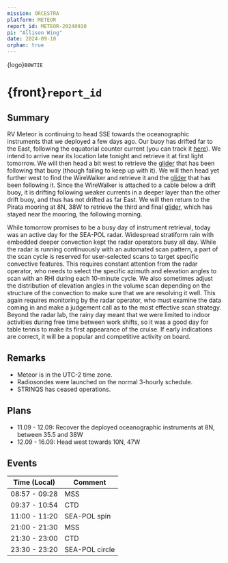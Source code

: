 ```yaml
---
mission: ORCESTRA
platform: METEOR
report_id: METEOR-20240910
pi: "Allison Wing"
date: 2024-09-10
orphan: true
---
```


{logo}`BOWTIE`

# {front}`report_id`

## Summary

RV Meteor is continuing to head SSE towards the oceanographic instruments that we deployed a few days ago. Our buoy has drifted far to the East, following the equatorial counter current (you can track it [here](https://data.geomar.de/realtime/data/project/300434067159110/img/300434067159110_pos_105.png)). We intend to arrive near its location late tonight and retrieve it at first light tomorrow. We will then head a bit west to retrieve the [glider](https://gliderweb.geomar.de/html/ifm14_depl09_frame.html) that has been following that buoy (though failing to keep up with it).  We will then head yet further west to find the WireWalker and retrieve it and the [glider](https://gliderweb.geomar.de/html/ifm09_depl17_frame.html) that has been following it. Since the WireWalker is attached to a cable below a drift buoy, it is drifting following weaker currents in a deeper layer than the other drift buoy, and thus has not drifted as far East. We will then return to the Pirata mooring at 8N, 38W to retrieve the third and final [glider](https://gliderweb.geomar.de/html/ifm50_depl02_frame.html), which has stayed near the mooring, the following morning. 

While tomorrow promises to be a busy day of instrument retrieval, today was an active day for the SEA-POL radar. Widespread stratiform rain with embedded deeper convection kept the radar operators busy all day. While the radar is running continuously with an automated scan pattern, a part of the scan cycle is reserved for user-selected scans to target specific convective features. This requires constant attention from the radar operator, who needs to select the specific azimuth and elevation angles to scan with an RHI during each 10-minute cycle. We also sometimes adjust the distribution of elevation angles in the volume scan depending on the structure of the convection to make sure that we are resolving it well. This again requires monitoring by the radar operator, who must examine the data coming in and make a judgement call as to the most effective scan strategy. Beyond the radar lab, the rainy day meant that we were limited to indoor activities during free time between work shifts, so it was a good day for table tennis to make its first appearance of the cruise. If early indications are correct, it will be a popular and competitive activity on board.

## Remarks
- Meteor is in the UTC-2 time zone.
- Radiosondes were launched on the normal 3-hourly schedule.
- STRINQS has ceased operations. 

## Plans
- 11.09 - 12.09: Recover the deployed oceanographic instruments at 8N, between 35.5 and 38W
- 12.09 - 16.09: Head west towards 10N, 47W

## Events

Time (Local) | Comment
------------- | -----
08:57 - 09:28 | MSS
09:37 - 10:54 | CTD
11:00 - 11:20 | SEA-POL spin
21:00 - 21:30 | MSS
21:30 - 23:00 | CTD
23:30 - 23:20 | SEA-POL circle


































